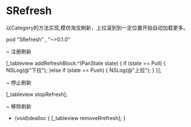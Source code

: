 # SRefresh
以Category的方法实现,模仿淘宝刷新，上拉滚到到一定位置开始自动加载更多。

pod "SRefresh" , "~>0.1.0"

~ 注册刷新

[_tableview addRefreshBlock:^(PanState state) {
        if (state == Pull) {
            NSLog(@"下拉");
        }else if (state == Push) {
            NSLog(@"上拉");
        }
    }];
    
~ 停止刷新

[_tableview stopRefresh];

~ 移除刷新

- (void)dealloc {
    [_tableview removeRrefresh];
}
    
